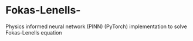 # Fokas-Lenells-
Physics informed neural network (PINN) (PyTorch) implementation to solve Fokas-Lenells equation
